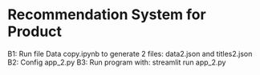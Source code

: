 # Recommendation System for Product
B1: Run file Data copy.ipynb to generate 2 files: data2.json and titles2.json
B2: Config app_2.py
B3: Run program with: streamlit run app_2.py
